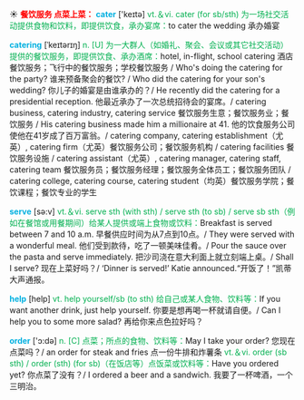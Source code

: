 ☀ <font color="red">**餐饮服务 点菜上菜：**</font>
<font color="sky blue">**cater**</font> ['keɪtə] 
<font color="#00b050">vt.＆vi. cater (for sb/sth) 为一场社交活动提供食物和饮料，即提供饮食，承办宴席：</font>to cater the wedding 承办婚宴
           
<font color="sky blue">**catering**</font> [ˈkeɪtərɪŋ]
<font color="#00b050">n. [U] 为一大群人（如婚礼、聚会、会议或其它社交活动）提供的餐饮服务，即提供饮食、承办酒席：</font>hotel, in-flight, school catering 酒店餐饮服务；飞行中的餐饮服务；学校餐饮服务 / Who's doing the catering for the party? 谁来预备聚会的餐饮? / Who did the catering for your son's wedding? 你儿子的婚宴是由谁承办的？/ He recently did the catering for a presidential reception. 他最近承办了一次总统招待会的宴席。/ catering business, catering industry, catering service 餐饮服务生意；餐饮服务业；餐饮服务 / His catering business made him a millionaire at 41. 他的饮食服务公司使他在41岁成了百万富翁。/ catering company, catering establishment（尤英）, catering firm（尤英）餐饮服务公司；餐饮服务机构 / catering facilities 餐饮服务设施 / catering assistant（尤英）, catering manager, catering staff, catering team 餐饮服务员；餐饮服务经理；餐饮服务全体员工；餐饮服务团队 / catering college, catering course, catering student（均英）餐饮服务学院；餐饮课程；餐饮专业的学生

<font color="sky blue">**serve**</font> [sə:v] 
<font color="#00b050">vt.＆vi. serve sth (with sth) / serve sth (to sb) / serve sb sth（例如在餐馆或用餐期间）给某人提供或端上食物或饮料：</font>Breakfast is served between 7 and 10 a.m. 早餐供应时间为从7点到10点。/ They were served with a wonderful meal. 他们受到款待，吃了一顿美味佳肴。/ Pour the sauce over the pasta and serve immediately. 把沙司浇在意大利面上就立刻端上桌。/ Shall I serve? 现在上菜好吗？/ ‘Dinner is served!’ Katie announced.“开饭了！”凯蒂大声通报。

<font color="sky blue">**help**</font> [help] 
<font color="#00b050">vt. help yourself/sb (to sth) 给自己或某人食物、饮料等：</font>If you want another drink, just help yourself. 你要是想再喝一杯就请自便。/ Can I help you to some more salad? 再给你来点色拉好吗？

<font color="sky blue">**order**</font> ['ɔ:də] 
<font color="#00b050">n. [C] 点菜；所点的食物、饮料等：</font>May I take your order? 您现在点菜吗？/ an order for steak and fries 点一份牛排和炸薯条 <font color="#00b050">vt.＆vi. order (sb sth) / order (sth) (for sb)（在饭店等）点饭菜或饮料等：</font>Have you ordered yet? 你点菜了没有？/ I ordered a beer and a sandwich. 我要了一杯啤酒，一个三明治。
